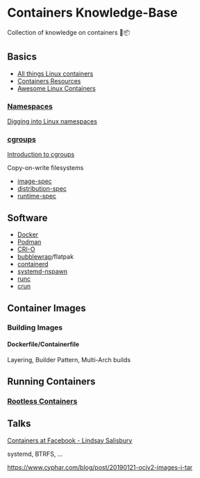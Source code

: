 # Containers Knowledge-Base

Collection of knowledge on containers 🐋📦

## Basics

- [All things Linux containers](http://containerz.info/)
- [Containers Resources](https://github.com/cloudfoundry/garden-runc-release/wiki/Containers-Resources)
- [Awesome Linux Containers](https://github.com/Friz-zy/awesome-linux-containers)

### [Namespaces](https://en.wikipedia.org/wiki/Linux_namespaces)

[Digging into Linux namespaces](https://blog.quarkslab.com/digging-into-linux-namespaces-part-1.html)

### [cgroups](https://en.wikipedia.org/wiki/Cgroups)

[Introduction to cgroups](https://0xax.gitbooks.io/linux-insides/content/Cgroups/linux-cgroups-1.html)

Copy-on-write filesystems

- [image-spec](https://github.com/opencontainers/image-spec)
- [distribution-spec](https://github.com/opencontainers/distribution-spec)
- [runtime-spec](https://github.com/opencontainers/runtime-spec)

## Software

- [Docker](https://github.com/docker/cli)
- [Podman](https://github.com/containers/podman)
- [CRI-O](https://github.com/cri-o/cri-o)
- [bubblewrap](https://github.com/containers/bubblewrap)/flatpak
- [containerd](https://github.com/containerd/containerd)
- [systemd-nspawn](https://www.freedesktop.org/software/systemd/man/systemd-nspawn.html)
- [runc](https://github.com/opencontainers/runc)
- [crun](https://github.com/containers/crun)

## Container Images

### Building Images

#### Dockerfile/Containerfile

Layering, Builder Pattern, Multi-Arch builds

## Running Containers

### [Rootless Containers](https://rootlesscontaine.rs/)

## Talks

[Containers at Facebook - Lindsay Salisbury](https://youtu.be/_Qc9jBk18w8)

systemd, BTRFS, ...

https://www.cyphar.com/blog/post/20190121-ociv2-images-i-tar
